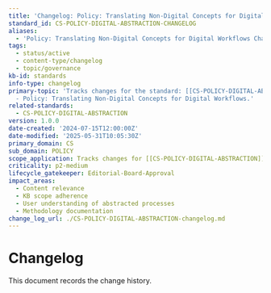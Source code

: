 ```yaml
---
title: 'Changelog: Policy: Translating Non-Digital Concepts for Digital Workflows'
standard_id: CS-POLICY-DIGITAL-ABSTRACTION-CHANGELOG
aliases:
  - 'Policy: Translating Non-Digital Concepts for Digital Workflows Changelog'
tags:
  - status/active
  - content-type/changelog
  - topic/governance
kb-id: standards
info-type: changelog
primary-topic: 'Tracks changes for the standard: [[CS-POLICY-DIGITAL-ABSTRACTION]]
  - Policy: Translating Non-Digital Concepts for Digital Workflows.'
related-standards:
  - CS-POLICY-DIGITAL-ABSTRACTION
version: 1.0.0
date-created: '2024-07-15T12:00:00Z'
date-modified: '2025-05-31T10:05:30Z'
primary_domain: CS
sub_domain: POLICY
scope_application: Tracks changes for [[CS-POLICY-DIGITAL-ABSTRACTION]].
criticality: p2-medium
lifecycle_gatekeeper: Editorial-Board-Approval
impact_areas:
  - Content relevance
  - KB scope adherence
  - User understanding of abstracted processes
  - Methodology documentation
change_log_url: ./CS-POLICY-DIGITAL-ABSTRACTION-changelog.md
---
```


# Changelog

This document records the change history.
